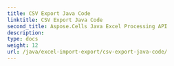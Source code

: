 ```yaml
---
title: CSV Export Java Code
linktitle: CSV Export Java Code
second_title: Aspose.Cells Java Excel Processing API
description: 
type: docs
weight: 12
url: /java/excel-import-export/csv-export-java-code/
---
```

